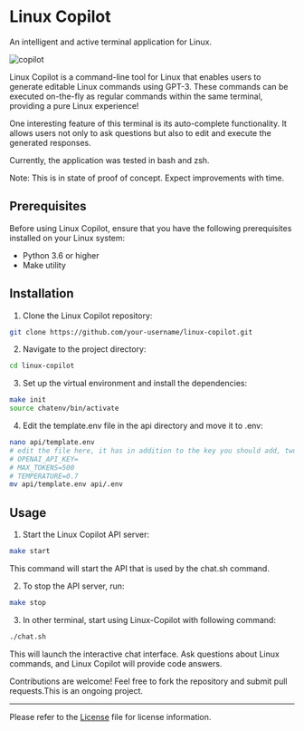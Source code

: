 # Linux Copilot

An intelligent and active terminal application for Linux.


![copilot](https://github.com/leandroroser/linux-copilot/assets/10769732/f3bbd9ba-417a-4c75-9d3d-89912d29b89f)



Linux Copilot is a command-line tool for Linux that enables users to generate editable Linux commands using GPT-3. These commands can be executed on-the-fly as regular commands within the same terminal,  providing a pure Linux experience!

One interesting feature of this terminal is its auto-complete functionality. It allows users not only to ask questions but also to edit and execute the generated responses.

Currently, the application was tested in bash and zsh.


Note: This is in state of proof of concept. Expect improvements with time.


## Prerequisites

Before using Linux Copilot, ensure that you have the following prerequisites installed on your Linux system:
- Python 3.6 or higher
- Make utility

## Installation

1. Clone the Linux Copilot repository:

```sh
git clone https://github.com/your-username/linux-copilot.git
```

2. Navigate to the project directory:

```sh
cd linux-copilot
```

3. Set up the virtual environment and install the dependencies:

```sh
make init
source chatenv/bin/activate
```

4. Edit the template.env file in the api directory and move it to .env:
```sh
nano api/template.env
# edit the file here, it has in addition to the key you should add, two other parameters"
# OPENAI_API_KEY=
# MAX_TOKENS=500
# TEMPERATURE=0.7
mv api/template.env api/.env
```

## Usage

1. Start the Linux Copilot API server:

```sh
make start
```

This command will start the API that is used by the chat.sh command.

2. To stop the API server, run:

```sh
make stop
```

3. In other terminal, start using Linux-Copilot with following command:

```sh
./chat.sh
```



This will launch the interactive chat interface. Ask questions about Linux commands, and Linux Copilot will provide code answers.


Contributions are welcome! Feel free to fork the repository and submit pull requests.This is an ongoing project.

---
Please refer to the [License](LICENSE) file for license information.
